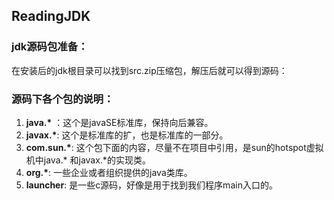 ## ReadingJDK
### jdk源码包准备：
  在安装后的jdk根目录可以找到src.zip压缩包，解压后就可以得到源码：
### 源码下各个包的说明：
1. __java.*__ ：这个是javaSE标准库，保持向后兼容。
2. __javax.*__: 这个是标准库的扩，也是标准库的一部分。
3. __com.sun.*__: 这个包下面的内容，尽量不在项目中引用，是sun的hotspot虚拟机中java.* 和javax.*的实现类。
4. __org.*__: 一些企业或者组织提供的java类库。
5. __launcher__: 是一些c源码，好像是用于找到我们程序main入口的。
